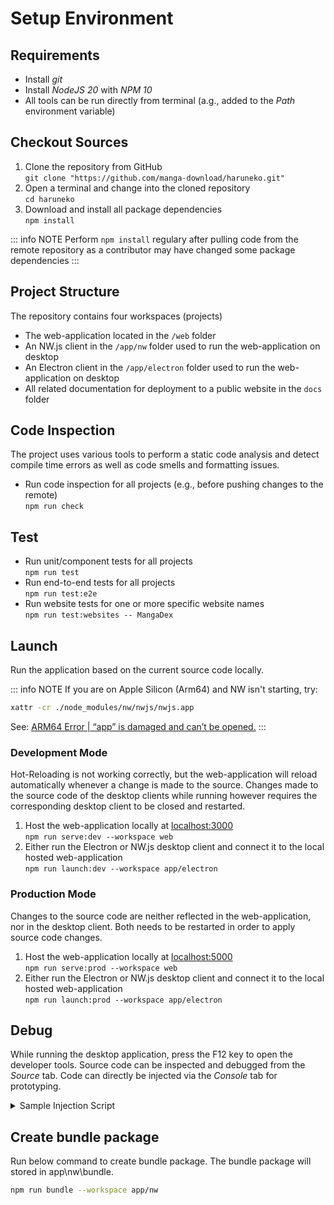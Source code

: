 # Setup Environment

## Requirements

- Install _git_
- Install _NodeJS 20_ with _NPM 10_
- All tools can be run directly from terminal (a.g., added to the _Path_ environment variable)

## Checkout Sources

1. Clone the repository from GitHub  
`git clone "https://github.com/manga-download/haruneko.git"`
2. Open a terminal and change into the cloned repository  
`cd haruneko`
3. Download and install all package dependencies  
`npm install`

::: info NOTE
Perform `npm install` regulary after pulling code from the remote repository as a contributor may have changed some package dependencies
:::

## Project Structure

The repository contains four workspaces (projects)

- The web-application located in the `/web` folder
- An NW.js client in the `/app/nw` folder used to run the web-application on desktop
- An Electron client in the `/app/electron` folder used to run the web-application on desktop
- All related documentation for deployment to a public website in the `docs` folder

## Code Inspection

The project uses various tools to perform a static code analysis and detect compile time errors as well as code smells and formatting issues.

- Run code inspection for all projects (e.g., before pushing changes to the remote)  
`npm run check`

## Test

- Run unit/component tests for all projects  
`npm run test`
- Run end-to-end tests for all projects  
`npm run test:e2e`
- Run website tests for one or more specific website names  
`npm run test:websites -- MangaDex`

<!--
### Testing

To ensure the application behaves as expected, tests need to be added.
All tests are written side by side to their (logical) corresponding implementation directly in the source code directory.
Overall, there are two test categories.

#### Unit and Component Tests
Unit tests (file extension `⋆.test.ts`) are very lightweight within a limited scope (e.g. single method of a class).
Component tests (file extension `⋆.spec.ts`) can be more complex and test relations and coherences within a module (e.g. a composed UI control).
To start these tests, simply run
```sh
npm run test
```

#### End-To-End Tests
End-To-End tests (file extension `⋆.e2e.ts`) are performed by interacting with the (web-)application itself.
This includes tests which are consuming the engine API as well as tests that run against the UI.
The environment for these tests is a running instance of the NW.js production build, controlled by the tests through `puppeteer`.
To start these tests, simply run
```sh
npm run test:e2e
```

#### Website Tests
Website tests (file extension `⋆.e2e.ts` in _/src/engine/websites_) will run some basic checks for each website.
The environment for these tests is a running instance of the NW.js production build, controlled by the tests through `puppeteer`.
[WARNING]
Running all tests will take very very long and may use up a lot of your internet bandwidth.

To start these test(s), simply run
```sh
# Test all websites
npm run test:websites
# Test a certain website
npm run test:websites -- MangaDex
```
-->

## Launch

Run the application based on the current source code locally.

::: info NOTE
If you are on Apple Silicon (Arm64) and NW isn't starting, try:

```zsh
xattr -cr ./node_modules/nw/nwjs/nwjs.app
```

See: [ARM64 Error | “app” is damaged and can’t be opened.](https://github.com/nwjs/nw.js/issues/8157)
:::

### Development Mode

Hot-Reloading is not working correctly, but the web-application will reload automatically whenever a change is made to the source.
Changes made to the source code of the desktop clients while running however requires the corresponding desktop client to be closed and restarted.

1. Host the web-application locally at [localhost:3000](http://localhost:3000)  
`npm run serve:dev --workspace web`
2. Either run the Electron or NW.js desktop client and connect it to the local hosted web-application  
`npm run launch:dev --workspace app/electron`

### Production Mode

Changes to the source code are neither reflected in the web-application, nor in the desktop client.
Both needs to be restarted in order to apply source code changes.

1. Host the web-application locally at [localhost:5000](http://localhost:5000)  
`npm run serve:prod --workspace web`
2. Either run the Electron or NW.js desktop client and connect it to the local hosted web-application  
`npm run launch:prod --workspace app/electron`

## Debug

While running the desktop application, press the F12 key to open the developer tools.
Source code can be inspected and debugged from the _Source_ tab.
Code can directly be injected via the _Console_ tab for prototyping.

<details>
<summary>Sample Injection Script</summary>

```javascript
(async () => {
    const website = HakuNeko.PluginController.WebsitePlugins[0];
    console.log('Website:', website.Title);
    if(website.Entries.length === 0) {
        console.log('=>', 'Updating manga list (this may take some time ...)');
        await website.Update();
    } else {
        console.log('=>', 'Using manga list from local cache');
    }

    async function getPages(mangaIndex, chapterIndex) {

        const manga = website.Entries[mangaIndex]; // or with iterator: [...website][mangaIndex];
        console.log(' '.repeat(4), 'Manga:', manga.Title);
        if(manga.Entries.length === 0) {
            console.log(' '.repeat(4), '=>', 'Updating chapter list');
            await manga.Update();
        } else {
            console.log(' '.repeat(4), '=>', 'Use current chapter list');
        }
        
        const chapter = manga.Entries[chapterIndex]; // or with iterator: [...manga][chapterIndex];
        console.log(' '.repeat(8), 'Chapter:', chapter.Title);
        if(chapter.Entries.length === 0) {
            console.log(' '.repeat(8), '=>', 'Updating page list');
            await chapter.Update();
        } else {
            console.log(' '.repeat(8), '=>', 'Use current page list');
        }
        
        for(const page of chapter) {
            console.log(' '.repeat(12), 'Page:', page.SourceURL);
        }
    }

    await getPages(0, 0);
    await getPages(13, 7);
```

</details>

## Create bundle package
Run below command to create bundle package.
The bundle package will stored in app\nw\bundle.
```sh
npm run bundle --workspace app/nw
```
